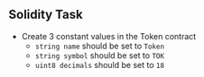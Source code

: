 ## Solidity Task
- Create 3 constant values in the Token contract
    - `string name` should be set to `Token`
    - `string symbol` should be set to `TOK`
    - `uint8 decimals` should be set to `18`